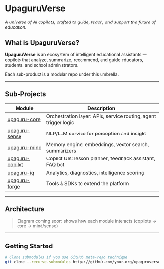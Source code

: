 # UpaguruVerse
_A universe of AI copilots, crafted to guide, teach, and support the future of education._

## What is UpaguruVerse?

**UpaguruVerse** is an ecosystem of intelligent educational assistants — copilots that analyze, summarize, recommend, and guide educators, students, and school administrators.

Each sub-product is a modular repo under this umbrella.

---

## Sub-Projects

| Module | Description |
|--------|-------------|
| [upaguru-core](https://github.com/your-org/upaguru-core) | Orchestration layer: APIs, service routing, agent trigger logic |
| [upaguru-sense](https://github.com/your-org/upaguru-sense) | NLP/LLM service for perception and insight |
| [upaguru-mind](https://github.com/your-org/upaguru-mind) | Memory engine: embeddings, vector search, summarizers |
| [upaguru-copilot](https://github.com/your-org/upaguru-copilot) | Copilot UIs: lesson planner, feedback assistant, FAQ bot |
| [upaguru-iq](https://github.com/your-org/upaguru-iq) | Analytics, diagnostics, intelligence scoring |
| [upaguru-forge](https://github.com/your-org/upaguru-forge) | Tools & SDKs to extend the platform |

---

## Architecture

> Diagram coming soon: shows how each module interacts (copilots → core → mind/sense)

---

## Getting Started

```bash
# Clone submodules if you use GitHub meta-repo technique
git clone --recurse-submodules https://github.com/your-org/upaguruverse
